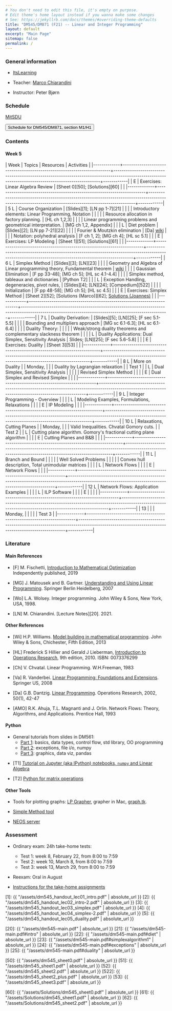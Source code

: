 ```yaml
---
# You don't need to edit this file, it's empty on purpose.
# Edit theme's home layout instead if you wanna make some changes
# See: https://jekyllrb.com/docs/themes/#overriding-theme-defaults
title: "DM545/DM871 (F21) -- Linear and Integer Programming"
layout: default
excerpt: "Main Page"
sitemap: false
permalink: /
---
```




### General information



- [ItsLearning](https://sdu.itslearning.com/ContentArea/ContentArea.aspx?LocationID=9174&LocationType=1)

- Teacher: [Marco Chiarandini](https://imada.sdu.dk/~marco)

- Instructor: Peter Bjørn  <!-- pbjoe17@student.sdu.dk -->



### Schedule


<p>
<a href="https://mitsdu.sdu.dk/skema/activity/N330047101/f21">MitSDU</a>
</p>

<button onclick="myFunction('h2')" class="w3-btn w3-cell
w3-left-align">Schedule for DM545/DM871, section M1/H1 <i class="fa fa-caret-down"></i></button>
<div id="h2" class="w3-container w3-hide">

<div class="w3-responsive">

<div w3-include-html="./assets/dm545_m1.html"></div>
<script>
w3.includeHTML();
</script>
</div>
</div>






### Contents


#### Week 5

| Week        | Topics                                                                 | Resources                                                                                                                                           | Activities |
|-------------+------------------------------------------------------------------------+-----------------------------------------------------------------------------------------------------------------------------------------------------+------------|
| E           | Exercises: Linear Algebra Review                                       | [Sheet 0][50]; [Solutions][60]                                                                                                                      |            |
|-------------+------------------------------------------------------------------------+-----------------------------------------------------------------------------------------------------------------------------------------------------+------------|
| 5 L         | Course Organization                                                    | [Slides][1]; [LN pp 1-7][21]                                                                                                                        |            |
|             | Introductory elements: Linear Programming, Notation                    |                                                                                                                                                     |            |
|             | Resource allocation in factory planning.                               | [HL ch 1,2,3]                                                                                                                                       |            |
|             | Linear programming problems and geometrical interpretation.            | [MG ch 1,2, Appendix]                                                                                                                               |            |
| L           | Diet problem                                                           | [Slides][2]; [LN pp 7-21][22]                                                                                                                       |            |
|             | Fourier & Moutzkin elimination                                         | [Da] [wiki](http://en.wikipedia.org/wiki/Fourier%E2%80%93Motzkin_elimination)                                                                       |            |
|             | Notation: polyhedral analysis                                          | [F ch 1, 2]; [MG ch 4]; [HL sc 5.1]                                                                                                                 |            |
| E           | Exercises: LP Modeling                                                 | [Sheet 1][51]; [Solutions][61]                                                                                                                      |            |
|-------------+------------------------------------------------------------------------+-----------------------------------------------------------------------------------------------------------------------------------------------------+------------|
| 6        L  | Simplex Method                                                         | [Slides][3]; [LN][23]                                                                                                                               |            |
|             | Geometry and Algebra of Linear programming theory, Fundamental theorem | [wiki](http://en.wikipedia.org/wiki/Fundamental_theorem_of_linear_programming)                                                                      |            |
|             | Gaussian Elimination                                                   | [F pp 33-48]; [MG ch 5]; [HL sc 4.1-4.4]                                                                                                            |            |
|             | Simplex method, tableaux and dictionaries                              | [Python T2]                                                                                                                                         |            |
| L           | Exception Handling, degeneracies, pivot rules,                         | [Slides][4]; [LN][24]; [Compedium][522]                                                                                                             |            |
|             | Initialization                                                         | [F pp 48-58]; [MG ch 5]; [HL sc 4.5]                                                                                                                |            |
| E           | Exercises: Simplex Method                                              | [Sheet 2][52]; [Solutions (Marco)][62]; [Solutions (Joannes)](https://github.com/DM871/dm871.github.io/blob/main/notebooks/sheet2.ipynb)            |            |
|-------------+------------------------------------------------------------------------+-----------------------------------------------------------------------------------------------------------------------------------------------------+------------|
| 7    L      | Duality Derivation:                                                    | [Slides][5]; [LN][25]; [F sec 5.1-5.5]                                                                                                              |            |
|             | Bounding and multipliers approach                                      | [MG sc 6.1-6.3]; [HL sc 6.1-6.4]                                                                                                                    |            |
|             | Duality Theory:                                                        |                                                                                                                                                     |            |
|             | Weak/strong duality theorems and complementary slackness theorem       |                                                                                                                                                     |            |
| L           | Duality Applications: Dual Simplex, Sensitivity Analysis               | Slides; [LN][25]; [F sec 5.6-5.8]                                                                                                                   |            |
| E           | Exercises: Duality                                                     | [Sheet 3][53]                                                                                                                                       |            |
|-------------+------------------------------------------------------------------------+-----------------------------------------------------------------------------------------------------------------------------------------------------+------------|
| 8      L    | More on Duality                                                        |                                                                                                                                                     | Monday,    |
|             | Duality by Lagrangian relaxation                                       |                                                                                                                                                     | Test 1     |
| L           | Dual Simplex, Sensitivity Analysis                                     |                                                                                                                                                     |            |
|             | Revised Simplex Method                                                 |                                                                                                                                                     |            |
| E           | Dual Simplex and Revised Simplex                                       |                                                                                                                                                     |            |
|-------------+------------------------------------------------------------------------+-----------------------------------------------------------------------------------------------------------------------------------------------------+------------|
| 9        L  | Integer Programming - Overview                                         |                                                                                                                                                     |            |
| L           | Modeling Examples, Formulations, Relaxations                           |                                                                                                                                                     |            |
| E           | IP Modeling                                                            |                                                                                                                                                     |            |
|-------------+------------------------------------------------------------------------+-----------------------------------------------------------------------------------------------------------------------------------------------------+------------|
| 10        L | Relaxations, Cutting Planes                                            |                                                                                                                                                     | Monday,    |
|             | Valid Inequalities. Chvatal Gomory cuts.                               |                                                                                                                                                     | Test 2     |
| L           | Cutting plane algorithm. Gomory's fractional cutting plane algorithm   |                                                                                                                                                     |            |
| E           | Cutting Planes and B&B                                                 |                                                                                                                                                     |            |
|-------------+------------------------------------------------------------------------+-----------------------------------------------------------------------------------------------------------------------------------------------------+------------|
| 11        L | Branch and Bound                                                       |                                                                                                                                                     |            |
|             | Well Solved Problems                                                   |                                                                                                                                                     |            |
|             | Convex hull description, Total unimodular matrices                     |                                                                                                                                                     |            |
| L           | Network Flows                                                          |                                                                                                                                                     |            |
| E           | Network Flows                                                          |                                                                                                                                                     |            |
|-------------+------------------------------------------------------------------------+-----------------------------------------------------------------------------------------------------------------------------------------------------+------------|
| 12        L | Network Flows: Application Examples                                    |                                                                                                                                                     |            |
| L           | ILP Software                                                           |                                                                                                                                                     |            |
| E           |                                                                        |                                                                                                                                                     |            |
|-------------+------------------------------------------------------------------------+-----------------------------------------------------------------------------------------------------------------------------------------------------+------------|
| 13          |                                                                        |                                                                                                                                                     | Monday,    |
|             |                                                                        |                                                                                                                                                     | Test 3     |
|-------------+------------------------------------------------------------------------+-----------------------------------------------------------------------------------------------------------------------------------------------------+------------|



<!---
,[./Training/dm545_sheet0.pdf][Sheet0 with python]]; intro to Python: [[./Slides/dm545_python1.pdf][1] [[./Slides/dm545_python2.pdf][2] |            |
-->


### Literature

#### Main References


- [F] M. Fischetti, [Introduction to Mathematical Optimization](https://www.amazon.com/Introduction-Mathematical-Optimization-Matteo-Fischetti/dp/1692792024)
  Independently published, 2019

- [MG] J. Matousek and B. Gartner. [Understanding and Using Linear Programming](http://dx.doi.org/10.1007/978-3-540-30717-4). Springer Berlin Heidelberg, 2007

- [Wo]  L.A. Wolsey. Integer programming. John Wiley & Sons, New York, USA, 1998.

- [LN] M. Chiarandini. [Lecture Notes][20]. 2021.


#### Other References



- [Wi] H.P. Williams. [Model building in mathematical programming](http://site.ebrary.com.proxy1-bib.sdu.dk:2048/lib/sdub/detail.action?docID=10657847). John Wiley & Sons, Chichester, Fifth Edition, 2013

- [HL] Frederick S Hillier and Gerald J Lieberman, [Introduction to Operations Research](http://highered.mcgraw-hill.com/sites/0073376299/information_center_view0/), 9th edition, 2010. ISBN: 0073376299

- [Ch] V. Chvatal. Linear Programming. W.H.Freeman, 1983

- [Va] R. Vanderbei. [Linear Programming: Foundations and Extensions](http://dx.doi.org/10.1007/978-0-387-74388-2). Springer US, 2008

- [Da] G.B. Dantzig.  [Linear Programming](http://dx.doi.org/10.1287/opre.50.1.42.17798). Operations Research, 2002, 50(1), 42-47


<!---  [CL] J. Clausen and J. Larsen. [Supplementary notes to networks and integer programming.](./DTUsupplnotes020209.pdf) Lecture Notes, DTU, 2009 -->


- [AMO] R.K. Ahuja, T.L. Magnanti and J. Orlin. Network Flows: Theory, Algorithms, and Applications. Prentice Hall, 1993


<!-- 


- [PRKM] João Pedro Pedroso, Abdur Rais, Mikio Kubo and Masakazu
  Muramatsu. [[https://scipbook.readthedocs.io][/Mathematical Optimization: Solving Problems using SCIP and Python/]].

- [An] E. Andersen. [[./Files/infeas.pdf][/How to use Farkas's Lemma to say something
  important about linear infeasible problems/]]. MOSEK Technical Repot
  TR-2011-1. 2011.

- [KN] Ed Klotz Alexandra M. Newman [[http://www.google.dk/url?sa=t&rct=j&q=&esrc=s&source=web&cd=1&cad=rja&uact=8&ved=0CCYQFjAA&url=http%3A%2F%2Finside.mines.edu%2F~anewman%2FMIP_practice120212.pdf&ei=H8VpVYatKoHRsgGhrICQAQ&usg=A
FQjCNGDviG6Bma4qepI-0s-GvdaIVc-6Q&sig2=5jT4rnDJkdBU2G1FJowLkQ][Practical Guidelines for Solving Difficult Mixed Integer Linear Programs]]. 2012

--> 





#### Python

- General tutorials from slides in DM561: 
  - [Part 1](https://dm561.github.io/assets/dm561-lec1.pdf): basics, data types, control flow, std library, OO programming
  - [Part 2](https://dm561.github.io/assets/dm561-lec2.pdf): exceptions, file i/o, numpy
  - [Part 3](https://dm561.github.io/assets/dm561-lec3.pdf): graphics, data viz, pandas


<!--- - [Youtube series](https://www.youtube.com/playlist?list=PL-osiE80TeTt2d9bfVyTiXJA-UTHn6WwU) -->


- [T1] [Tutorial on Jupyter (aka IPython) notebooks, `numpy` and Linear Algebra](https://github.com/DM871/dm871.github.io/blob/main/notebooks/Tutorial.ipynb)

- [T2] [Python for matrix operations](https://github.com/DM871/dm871.github.io/blob/main/notebooks/Tutorial4Exam.ipynb)


#### Other Tools


- Tools for plotting graphs: [LP Grapher](https://www.zweigmedia.com/utilities/lpg/index.html?lang=en),
    grapher in Mac, [graph.tk](http://graph.tk).

- [Simple Method tool](https://www.zweigmedia.com/simplex/simplex.php?lang=en)

- [NEOS server](https://neos-server.org/neos/)


### Assessment


- Ordinary exam: 24h take-home tests:
  - Test 1: week 8, February 22, from 8:00 to 7:59
  - Test 2: week 10, March 8, from 8:00 to 7:59
  - Test 3: week 13, March 29, from 8:00 to 7:59


- Reexam: Oral in August


- [Instructions for the take-home assignments](./notes/editing.html)







<!--- Slides -->
[1]: {{ "/assets/dm545_handout_lec01_intro.pdf" | absolute_url }}
[2]: {{ "/assets/dm545_handout_lec02_intro-2.pdf" | absolute_url }}
[3]: {{ "/assets/dm545_handout_lec03_simplex.pdf" | absolute_url }}
[4]: {{ "/assets/dm545_handout_lec04_simplex-2.pdf" | absolute_url }}
[5]: {{ "/assets/dm545_handout_lec05_duality.pdf" | absolute_url }}


<!--- Lecture Notes -->
[20]: {{ "/assets/dm545-main.pdf" | absolute_url }}
[21]: {{ "/assets/dm545-main.pdf#intro" | absolute_url }}
[22]: {{ "/assets/dm545-main.pdf#diet" | absolute_url }}
[23]: {{ "/assets/dm545-main.pdf#simplexalgorithm1" | absolute_url }}
[24]: {{ "/assets/dm545-main.pdf#exceptions" | absolute_url }}
[25]: {{ "/assets/dm545-main.pdf#duality" | absolute_url }}

<!--- Sheets -->
[50]: {{ "/assets/dm545_sheet0.pdf" | absolute_url }}
[51]: {{ "/assets/dm545_sheet1.pdf" | absolute_url }}
[52]: {{ "/assets/dm545_sheet2.pdf" | absolute_url }}
[522]: {{ "/assets/dm545_sheet2_plus.pdf" | absolute_url }}
[53]: {{ "/assets/dm545_sheet3.pdf" | absolute_url }}

<!--- Solutions -->
[60]: {{ "/assets/Solutions/dm545_sheet0.pdf" | absolute_url }}
[61]: {{ "/assets/Solutions/dm545_sheet1.pdf" | absolute_url }}
[62]: {{ "/assets/Solutions/dm545_sheet2.pdf" | absolute_url }}






<!---




| 6        L | Simplex Method                                                       |                                                                                                                                                                                                                                                                  |            |
|            | Simplex method, tableaux and dictionaries                            |                                                                                                                                                                 |            |
| L          | Exception Handling and Initialization                                |                                                                                                                                                                    |            |
|            | Exception handling and degeneracies in simplex method. Pivot rules   |                                                                                                                                                                    |            |
| E          | LP Modeling                                                          | [[./Training/dm545_sheet1.pdf][Sheet1]]                                                        [[./Training/Solutions/dm545_sheet1.pdf][Sheet1]]                                                                                                                          |            |
|------------+----------------------------------------------------------------------+-----------------------------------------------------------------------------------------------------------------------------------------------------------------------------------------------+------------|
| 7          | Duality Derivation:                                                  |                                                                                                                                                                                     |            |
|            | Bounding and multipliers approach                                    |                                                                                                                                                           |            |
|            | Duality Theory:                                                      |                                                                                                                                                                                               |            |
|            | Weak/strong duality theorems and complementary slackness theorem     |                                                                                                                                                                                               |            |
| E          | Simplex Method                                                       | [[./Training/dm545_sheet2.pdf][Sheet2]]                                                           [[./Resources/Ipython/sheet2.html][Sheet2 (Johannes)]   [[./Training/Solutions/dm545_sheet2.pdf][Sheet2 (Marco)]                                                                                             |            |
|------------+----------------------------------------------------------------------+-----------------------------------------------------------------------------------------------------------------------------------------------------------------------------------------------+------------|
| 8          | More on Duality                                                      | [ [[./Notes/dm545-main.pdf#geometricdual][Notes]] ]                                                                                                                                                                                     |            |
|            | Duality by Lagrangian relaxation                                     | [CL ch 2]                                                                                                                                                                                     |            |
|            | Dual Simplex, Sensitivity Analysis                                   | [Va sc 7.1] [HL sc 7.1, 4.7]                                                                                                                                                                  |            |
|            | Revised Simplex Method                                               | [ [[./Notes/dm545-main.pdf#revised][Notes]] ]                                                                                                                                                                                     |            |
|            |                                                                      | [HL ch 5] [Va 6.1-6.5]                                                                                                                                                                        |            |
|            |                                                                      | [ [[./Files/Ch-Revised.pdf][Ch ch 7]] ]                                                                                                                                                                                   | Test 1     |
| E          | Duality                                                              | [[./Training/dm545_sheet3.pdf][Sheet3]]                                                            [[./Resources/Ipython/sheet3_2019.html][Sheet3 (Johannes)]];  [[./Training/Solutions/dm545_sheet3.pdf][Sheet3 (Marco)                                                 |            |
|------------+----------------------------------------------------------------------+-----------------------------------------------------------------------------------------------------------------------------------------------------------------------------------------------+------------|
| 9          | Integer Programming - Overview                                       | *[MG sc 6.4, 6.6, ch 3]* *[Wo ch 1]* @@html:<br>@@ [Wi ch 9.1-9.5]                                                                                                                            |            |
|            | Modeling Examples, Formulations, Relaxations                         | *[Wo ch 2]*                                                                                                                                                                                   |            |
| E          | Dual Simplex and Revised Simplex                                     | [[./Training/dm545_sheet4.pdf][Sheet4]]                                                           [[./Resources/Ipython/sheet4_2019.html][Sheet4 (Johannes)]];  [[./Training/Solutions/dm545_sheet4.pdf][Sheet4 (Marco)                                                  |            |
|------------+----------------------------------------------------------------------+-----------------------------------------------------------------------------------------------------------------------------------------------------------------------------------------------+------------|
| 10         | Relaxations, Cutting Planes                                          | *[Wo ch 7]*                                                                                                                                                                                   |            |
|            | Valid Inequalities. Chvatal Gomory cuts.                             |                                                                                                                                                                                               |            |
|            | Cutting plane algorithm. Gomory's fractional cutting plane algorithm | *[Wo ch 8.1-8.6]*                                                                                                                                                                             | Test 2     |
| E          | IP Modeling                                                          | [[./Training/dm545_sheet5.pdf][Sheet5]]                                                           [[./Resources/Ipython/sheet5_2019.html][Sheet5 (Johannes)]];  [[./Training/Solutions/dm545_sheet5.pdf][Sheet5 (Marco)                                                  |            |
|------------+----------------------------------------------------------------------+-----------------------------------------------------------------------------------------------------------------------------------------------------------------------------------------------+------------|
| 11         | Branch and Bound                                                     | *[Wo sec. 3.2-3.5]*    *[CL ch 7]*                                                                                                                                                            |            |
|            | Well Solved Problems                                                 |                                                                                                                                                                                               |            |
|            | Convex hull description, Total unimodular matrices                   |                                                                                                                                                                                               |            |
|            | Network Flows                                                        | *[CL ch 4,6,7]*                                                                                                                                                                               |            |
| E          | Cutting Planes and B&B                                               | [[./Training/dm545_gomory.pdf][Gomory cuts]]; [[./Training/dm545_bb.pdf][Branch and Bound]]                                     [[./Training/Solutions/dm545_gomory.pdf][gomory (Marco)]]; [[./Training/Solutions/dm545_bb.pdf][bb (Marco)]];  [[./Resources/Ipython/nikolai.html][Nikolai]]                                                                                        |            |
|------------+----------------------------------------------------------------------+-----------------------------------------------------------------------------------------------------------------------------------------------------------------------------------------------+------------|
| 12         | Network Flows: Application Examples                                  | [ [[./Notes/dm545-main.pdf][Notes]] ]  *[AOM sec 1.2]*                                                                                                                                                                    |            |
|            | ILP Software                                                         | [[./Slides/dm545-spreadsheet-handout.pdf][MinCosEx]]; [[https://www.imada.sdu.dk/~marco/Teaching/AY2017-2018/DM559/Files/mincost.xlsx][mincost.xlsx]];  [[https://imada.sdu.dk/~marco/Blog/optimization/spreadsheets/2017/10/25/spreadsheets.html][MILP in SpreadSheets]];  [[./Training/dm545_lab_scip.pdf][Lab]]                                                                                                                                           |            |
| E          | Network Flows                                                        | [[./Training/dm545_sheet6.pdf][NetFlows]]                                                          [[./Training/Solutions/dm545_sheet6.pdf][NetFlows]]                                                                                                                    |            |
|------------+----------------------------------------------------------------------+-----------------------------------------------------------------------------------------------------------------------------------------------------------------------------------------------+------------|
|            |                                                                      |                                                                                                                                                                                               | Test 3     |
|------------+----------------------------------------------------------------------+-----------------------------------------------------------------------------------------------------------------------------------------------------------------------------------------------+------------|



-->
